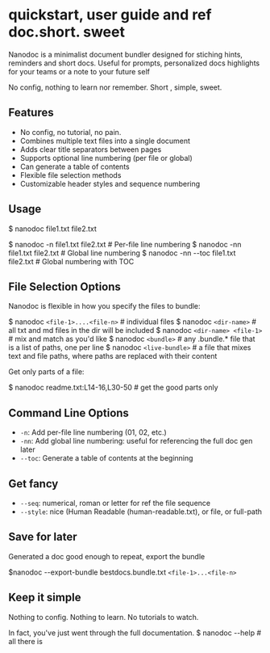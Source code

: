 # quickstart, user guide and ref doc.short. sweet

Nanodoc is a minimalist document bundler designed for stiching hints, reminders
and short docs. Useful for prompts, personalized docs highlights for your teams
or a note to your future self

No config, nothing to learn nor remember. Short , simple, sweet.

## Features

- No config, no tutorial, no pain.
- Combines multiple text files into a single document
- Adds clear title separators between pages
- Supports optional line numbering (per file or global)
- Can generate a table of contents
- Flexible file selection methods
- Customizable header styles and sequence numbering

## Usage

$ nanodoc file1.txt file2.txt

$ nanodoc -n file1.txt file2.txt # Per-file line numbering $ nanodoc -nn
file1.txt file2.txt # Global line numbering $ nanodoc -nn --toc file1.txt
file2.txt # Global numbering with TOC

## File Selection Options

Nanodoc is flexible in how you specify the files to bundle:

$ nanodoc `<file-1>....<file-n>` # individual files $ nanodoc `<dir-name>` # all
txt and md files in the dir will be included $ nanodoc `<dir-name> <file-1>` #
mix and match as you'd like $ nanodoc `<bundle>` # any .bundle.\* file that is a
list of paths, one per line $ nanodoc `<live-bundle>` # a file that mixes text
and file paths, where paths are replaced with their content

Get only parts of a file:

$ nanodoc readme.txt:L14-16,L30-50 # get the good parts only

## Command Line Options

- `-n`: Add per-file line numbering (01, 02, etc.)
- `-nn`: Add global line numbering: useful for referencing the full doc gen
  later
- `--toc`: Generate a table of contents at the beginning

## Get fancy

- `--seq`: numerical, roman or letter for ref the file sequence
- `--style`: nice (Human Readable (human-readable.txt), or file, or full-path

## Save for later

Generated a doc good enough to repeat, export the bundle

$nanodoc --export-bundle bestdocs.bundle.txt `<file-1>...<file-n>`

## Keep it simple

Nothing to config. Nothing to learn. No tutorials to watch.

In fact, you've just went through the full documentation. $ nanodoc --help # all
there is

